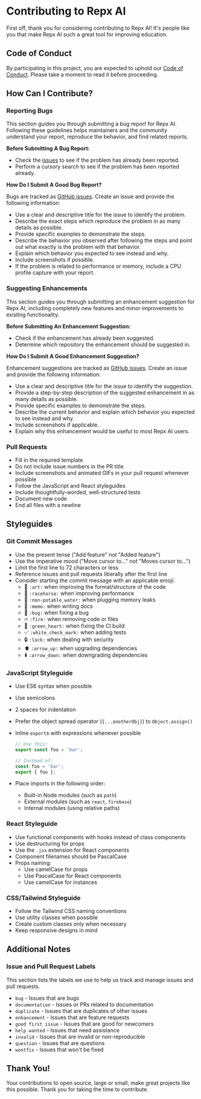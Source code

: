 # Contributing to Repx AI

First off, thank you for considering contributing to Repx AI! It's people like you that make Repx AI such a great tool for improving education.

## Code of Conduct

By participating in this project, you are expected to uphold our [Code of Conduct](CODE_OF_CONDUCT.md). Please take a moment to read it before proceeding.

## How Can I Contribute?

### Reporting Bugs

This section guides you through submitting a bug report for Repx AI. Following these guidelines helps maintainers and the community understand your report, reproduce the behavior, and find related reports.

**Before Submitting A Bug Report:**

* Check the [issues](https://github.com/Rep-X-AI/repx-ai/issues) to see if the problem has already been reported.
* Perform a cursory search to see if the problem has been reported already.

**How Do I Submit A Good Bug Report?**

Bugs are tracked as [GitHub issues](https://github.com/Rep-X-AI/repx-ai/issues). Create an issue and provide the following information:

* Use a clear and descriptive title for the issue to identify the problem.
* Describe the exact steps which reproduce the problem in as many details as possible.
* Provide specific examples to demonstrate the steps.
* Describe the behavior you observed after following the steps and point out what exactly is the problem with that behavior.
* Explain which behavior you expected to see instead and why.
* Include screenshots if possible.
* If the problem is related to performance or memory, include a CPU profile capture with your report.

### Suggesting Enhancements

This section guides you through submitting an enhancement suggestion for Repx AI, including completely new features and minor improvements to existing functionality.

**Before Submitting An Enhancement Suggestion:**

* Check if the enhancement has already been suggested.
* Determine which repository the enhancement should be suggested in.

**How Do I Submit A Good Enhancement Suggestion?**

Enhancement suggestions are tracked as [GitHub issues](https://github.com/Rep-X-AI/repx-ai/issues). Create an issue and provide the following information:

* Use a clear and descriptive title for the issue to identify the suggestion.
* Provide a step-by-step description of the suggested enhancement in as many details as possible.
* Provide specific examples to demonstrate the steps.
* Describe the current behavior and explain which behavior you expected to see instead and why.
* Include screenshots if applicable.
* Explain why this enhancement would be useful to most Repx AI users.

### Pull Requests

* Fill in the required template
* Do not include issue numbers in the PR title
* Include screenshots and animated GIFs in your pull request whenever possible
* Follow the JavaScript and React styleguides
* Include thoughtfully-worded, well-structured tests
* Document new code
* End all files with a newline

## Styleguides

### Git Commit Messages

* Use the present tense ("Add feature" not "Added feature")
* Use the imperative mood ("Move cursor to..." not "Moves cursor to...")
* Limit the first line to 72 characters or less
* Reference issues and pull requests liberally after the first line
* Consider starting the commit message with an applicable emoji:
    * 🎨 `:art:` when improving the format/structure of the code
    * 🐎 `:racehorse:` when improving performance
    * 🚱 `:non-potable_water:` when plugging memory leaks
    * 📝 `:memo:` when writing docs
    * 🐛 `:bug:` when fixing a bug
    * 🔥 `:fire:` when removing code or files
    * 💚 `:green_heart:` when fixing the CI build
    * ✅ `:white_check_mark:` when adding tests
    * 🔒 `:lock:` when dealing with security
    * ⬆️ `:arrow_up:` when upgrading dependencies
    * ⬇️ `:arrow_down:` when downgrading dependencies

### JavaScript Styleguide

* Use ES6 syntax when possible
* Use semicolons
* 2 spaces for indentation
* Prefer the object spread operator (`{...anotherObj}`) to `Object.assign()`
* Inline `export`s with expressions whenever possible

  ```js
  // Use this:
  export const foo = 'bar';

  // Instead of:
  const foo = 'bar';
  export { foo };
  ```

* Place imports in the following order:
  * Built-in Node modules (such as `path`)
  * External modules (such as `react`, `firebase`)
  * Internal modules (using relative paths)

### React Styleguide

* Use functional components with hooks instead of class components
* Use destructuring for props
* Use the `.jsx` extension for React components
* Component filenames should be PascalCase
* Props naming:
  * Use camelCase for props
  * Use PascalCase for React components
  * Use camelCase for instances

### CSS/Tailwind Styleguide

* Follow the Tailwind CSS naming conventions
* Use utility classes when possible
* Create custom classes only when necessary
* Keep responsive designs in mind

## Additional Notes

### Issue and Pull Request Labels

This section lists the labels we use to help us track and manage issues and pull requests.

* `bug` - Issues that are bugs
* `documentation` - Issues or PRs related to documentation
* `duplicate` - Issues that are duplicates of other issues
* `enhancement` - Issues that are feature requests
* `good first issue` - Issues that are good for newcomers
* `help wanted` - Issues that need assistance
* `invalid` - Issues that are invalid or non-reproducible
* `question` - Issues that are questions
* `wontfix` - Issues that won't be fixed

## Thank You!

Your contributions to open source, large or small, make great projects like this possible. Thank you for taking the time to contribute.
